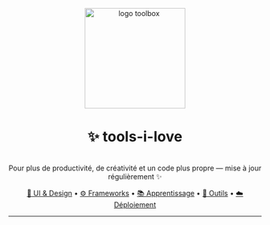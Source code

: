 <p align="center">
  <img width="200" src="https://raw.githubusercontent.com/github/explore/main/topics/toolbox/toolbox.png" alt="logo toolbox">

</p>

<h1 align="center">✨ tools-i-love</h1>

<p align="center">
<br>
  Pour plus de productivité, de créativité et un code plus propre — mise à jour régulièrement ✨
</p>

<p align="center">
  <a href="#-ui--design">🎨 UI & Design</a> •
  <a href="#-frameworks--librairies">⚙️ Frameworks</a> •
  <a href="#-apprentissage--références">📚 Apprentissage</a> •
  <a href="#-outils--productivité">🚀 Outils</a> •
  <a href="#-déploiement--plateformes">☁️ Déploiement</a>
</p>

---

